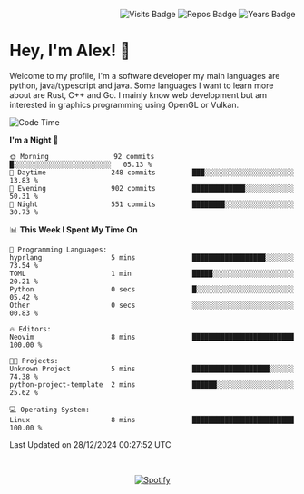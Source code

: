 <p align="right">
  <img src="https://badges.pufler.dev/visits/Alextibtab/Alextibtab" alt="Visits Badge">
  <img src="https://badges.pufler.dev/repos/Alextibtab/" alt="Repos Badge">
  <img src="https://badges.pufler.dev/years/Alextibtab/" alt="Years Badge">
</p>

<h1 align="left">Hey, I'm Alex! 💽 </h1>

Welcome to my profile, I'm a software developer my main languages are python, java/typescript and java. Some languages I want to learn more about are Rust, C++ and Go. I mainly know web development but am interested in graphics programming using OpenGL or Vulkan.

<!--START_SECTION:waka-->
![Code Time](http://img.shields.io/badge/Code%20Time-109%20hrs%2053%20mins-blue)

**I'm a Night 🦉** 

```text
🌞 Morning                92 commits          █░░░░░░░░░░░░░░░░░░░░░░░░   05.13 % 
🌆 Daytime                248 commits         ███░░░░░░░░░░░░░░░░░░░░░░   13.83 % 
🌃 Evening                902 commits         █████████████░░░░░░░░░░░░   50.31 % 
🌙 Night                  551 commits         ████████░░░░░░░░░░░░░░░░░   30.73 % 
```


📊 **This Week I Spent My Time On** 

```text
💬 Programming Languages: 
hyprlang                 5 mins              ██████████████████░░░░░░░   73.54 % 
TOML                     1 min               █████░░░░░░░░░░░░░░░░░░░░   20.21 % 
Python                   0 secs              █░░░░░░░░░░░░░░░░░░░░░░░░   05.42 % 
Other                    0 secs              ░░░░░░░░░░░░░░░░░░░░░░░░░   00.83 % 

🔥 Editors: 
Neovim                   8 mins              █████████████████████████   100.00 % 

🐱‍💻 Projects: 
Unknown Project          5 mins              ███████████████████░░░░░░   74.38 % 
python-project-template  2 mins              ██████░░░░░░░░░░░░░░░░░░░   25.62 % 

💻 Operating System: 
Linux                    8 mins              █████████████████████████   100.00 % 
```


 Last Updated on 28/12/2024 00:27:52 UTC
<!--END_SECTION:waka-->
&nbsp;<div align="center">
  [![Spotify](https://spotify-now-playing-wine-six.vercel.app/api/spotify?border_color=ffffff)](https://open.spotify.com/user/pmo1v2ejnt42kgp5jar5drtag)
</div>

